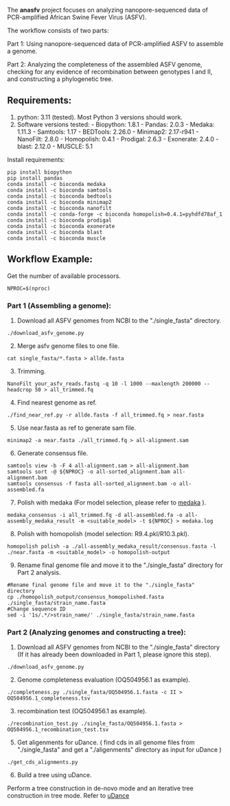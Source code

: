 
The **anasfv** project focuses on analyzing nanopore-sequenced data of PCR-amplified African Swine Fever Virus (ASFV). 

The workflow consists of two parts:

Part 1:
Using nanopore-sequenced data of PCR-amplified ASFV to assemble a genome.

Part 2:
Analyzing the completeness of the assembled ASFV genome, checking for any evidence of recombination between genotypes I and II, and constructing a phylogenetic tree.

## Requirements:

1. python: 3.11 (tested). Most Python 3 versions should work.
2. Software versions tested:
	 \- Biopython: 1.8.1
	 \- Pandas: 2.0.3
	 \- Medaka: 1.11.3
 	 \- Samtools: 1.17
  	 \- BEDTools: 2.26.0
  	 \- Minimap2: 2.17-r941
  	 \- NanoFilt: 2.8.0
  	 \- Homopolish: 0.4.1
  	 \- Prodigal: 2.6.3
  	 \- Exonerate: 2.4.0
  	 \- blast: 2.12.0
  	 \- MUSCLE: 5.1
  	 
 
Install requirements:
```
pip install biopython
pip install pandas
conda install -c bioconda medaka
conda install -c bioconda samtools
conda install -c bioconda bedtools
conda install -c bioconda minimap2
conda install -c bioconda nanofilt 
conda install -c conda-forge -c bioconda homopolish=0.4.1=pyhdfd78af_1
conda install -c bioconda prodigal
conda install -c bioconda exonerate
conda install -c bioconda blast
conda install -c bioconda muscle
```
## Workflow Example:
Get the number of available processors.
```
NPROC=$(nproc)
```
### Part 1 (Assembling a genome):
1. Download all ASFV genomes from NCBI to the "./single_fasta" directory.
```
./download_asfv_genome.py
```
2. Merge asfv genome files to one file.
```
cat single_fasta/*.fasta > allde.fasta
```
3. Trimming.
```
NanoFilt your_asfv_reads.fastq -q 10 -l 1000 --maxlength 200000 --headcrop 50 > all_trimmed.fq
```
4. Find nearest genome as ref.
```
./find_near_ref.py -r allde.fasta -f all_trimmed.fq > near.fasta
```
5. Use near.fasta as ref to generate sam file.
```
minimap2 -a near.fasta ./all_trimmed.fq > all-alignment.sam
```
6. Generate consensus file.
```
samtools view -b -F 4 all-alignment.sam > all-alignment.bam
samtools sort -@ ${NPROC} -o all-sorted_alignment.bam all-alignment.bam
samtools consensus -f fasta all-sorted_alignment.bam -o all-assembled.fa
```
7. Polish with medaka (For model selection, please refer to [medaka](https://github.com/nanoporetech/medaka#Models) ).
```
medaka_consensus -i all_trimmed.fq -d all-assembled.fa -o all-assembly_medaka_result -m <suitable_model> -t ${NPROC} > medaka.log
```
8. Polish with homopolish (model selection: R9.4.pkl/R10.3.pkl).
```
homopolish polish -a ./all-assembly_medaka_result/consensus.fasta -l ./near.fasta -m <suitable_model> -o homopolish-output
```
9. Rename final genome file and move it to the "./single_fasta" directory for Part 2 analysis.
```
#Rename final genome file and move it to the "./single_fasta" directory
cp ./homopolish_output/consensus_homopolished.fasta ./single_fasta/strain_name.fasta
#Change sequence ID
sed -i '1s/.*/>strain_name/' ./single_fasta/strain_name.fasta
``` 
### Part 2 (Analyzing genomes and constructing a tree):
1. Download all ASFV genomes from NCBI to the "./single_fasta" directory (If it has already been downloaded in Part 1, please ignore this step).
```
./download_asfv_genome.py
```
2. Genome completeness evaluation (OQ504956.1 as example).
```
./completeness.py ./single_fasta/OQ504956.1.fasta -c II > OQ504956.1_completeness.tsv
```
3. recombination test (OQ504956.1 as example).
```
./recombination_test.py ./single_fasta/OQ504956.1.fasta > OQ504956.1_recombination_test.tsv
```
5. Get aligenments for uDance.
( find cds in all genome files from "./single_fasta" and get a "./aligenments" directory as input for uDance )
```
./get_cds_alignments.py
```
6. Build a tree using uDance.

Perform a tree construction in de-novo mode and an iterative tree construction in tree mode.
Refer to [uDance](https://github.com/balabanmetin/uDance)

